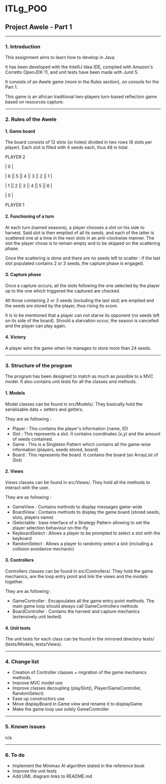 # ITLg_POO
## Project Awele - Part 1

---
### 1. Introduction
This assignment aims to learn how to develop in Java.

It has been developed with the IntelliJ Idea IDE, compiled with Amazon's Corretto OpenJDK 11, and unit tests have been made with Junit 5.

 It consists of an Awele game (more in the Rules section), on console for the Part 1.
 
 This game is an african traditional two-players turn-based reflection game based on resources capture.

---
### 2. Rules of the Awele
#### 1. Game board
The board consists of 12 slots (or holes) divided in two rows (6 slots per player).
Each slot is filled with 4 seeds each, thus 48 in total.

PLAYER 2

| 0 |

| 6 || 5 || 4 || 3 || 2 || 1 |

| 1 || 2 || 3 || 4 || 5 || 6 |

| 0 |

PLAYER 1

#### 2. Functioning of a turn
At each turn (named seasons), a player chooses a slot on his side to harvest.
Said slot is then emptied of all its seeds, and each of the latter is scattered one at a time in the next slots in an anti-clockwise manner.
The slot the player chose is to remain empty and to be skipped on the scattering phase.

Once the scattering is done and there are no seeds left to scatter : if the last slot populated contains 2 or 3 seeds, the capture phase is engaged.

#### 3. Capture phase
Once a capture occurs, all the slots following the one selected by the player up to the one which triggered the captured are checked.

All those containing 2 or 3 seeds (including the last slot) are emptied and the seeds are stored by the player, thus rising its score.

It is to be mentioned that a player can not starve its opponent (no seeds left on its side of the board). Should a starvation occur,
the season is cancelled and the player can play again.

#### 4. Victory
A player wins the game when he manages to store more than 24 seeds.

---
### 3. Structure of the program
The program has been designed to match as much as possible to a MVC model. It also contains unit tests for all the classes and methods.
#### 1. Models
Model classes can be found in src/Models/. They basically hold the serialisable data + setters and getters.

They are as following :

- Player : This contains the player's information (name, ID)
- Slot : This represents a slot. It contains coordinates (x,y) and the amount of seeds contained.
- Game : This is a Singleton Pattern which contains all the game-wise information (players, seeds stored, board)
- Board : This represents the board. It contains the board (an ArrayList of Slot)

#### 2. Views
Views classes can be found in src/Views/. They hold all the methods to interact with the user.

They are as following :

- GameView : Contains methods to display messages game-wide
- BoardView : Contains methods to display the game board (stored seeds, slots, players name)
- iSelectable : base interface of a Strategy Pattern allowing to set the player selection behaviour on-the-fly
- KeyboardSelect : Allows a player to be prompted to select a slot with the keyboard
- RandomSelect : Allows a player to randomly select a slot (including a collision avoidance mechanic)

#### 3. Controllers
Controllers classes can be found in src/Controllers/. They hold the game mechanics, are the loop entry point
and link the views and the models together. 

They are as following :

- GameController : Encapsulates all the game entry point methods. The main game loop should always call GameControllers methods
- BoardController : Contains the harvest and capture mechanics (extensively unit tested)

#### 4. Unit tests
The unit tests for each class can be found in the mirrored directory tests/ (tests/Models, tests/Views).

---
### 4. Change list

- Creation of Controller classes + migration of the game mechanics methods.
- Improve MVC model use
- Improve classes decoupling (playSlot(), Player/GameController, RandomSelect)
- Ease up constructors use
- Move displayBoard in Game view and rename it to displayGame
- Make the game loop use solely GameController

---
### 5. Known issues
n/a

---
### 6. To do

- Implement the Minimax AI algorithm stated in the reference book
- Improve the unit tests
- Add UML diagram links to README.md